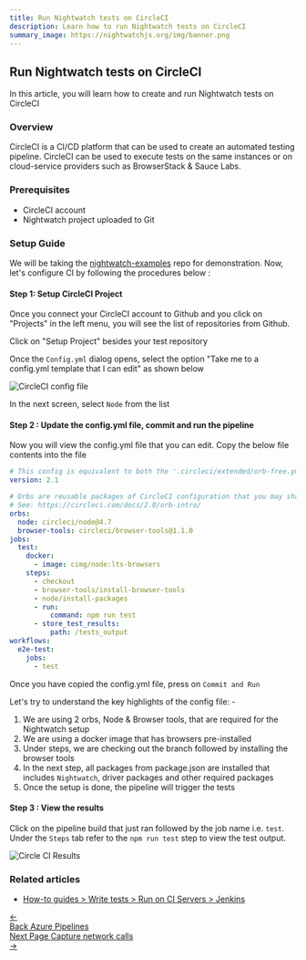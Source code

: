 ```yaml
---
title: Run Nightwatch tests on CircleCI
description: Learn how to run Nightwatch tests on CircleCI
summary_image: https://nightwatchjs.org/img/banner.png
---
```


## Run Nightwatch tests on CircleCI

In this article, you will learn how to create and run Nightwatch tests on CircleCI

### Overview

CircleCI is a CI/CD platform that can be used to create an automated testing pipeline. CircleCI can be used to execute tests on the same instances or on cloud-service providers such as BrowserStack & Sauce Labs.

### Prerequisites

- CircleCI account
- Nightwatch project uploaded to Git

### Setup Guide

We will be taking the [nightwatch-examples](https://github.com/nightwatchjs/nightwatch-examples) repo for demonstration. Now, let's configure CI by following the procedures below :

#### Step 1:  Setup CircleCI Project

Once you connect your CircleCI account to Github and you click on "Projects" in the left menu, you will see the list of repositories from Github.

Click on "Setup Project" besides your test repository

Once the `Config.yml` dialog opens, select the option "Take me to a config.yml template that I can edit" as shown below

![CircleCI config file](https://user-images.githubusercontent.com/1677755/189828701-e0aff507-c61f-4e58-ad28-efdc99dea61f.png)

In the next screen, select `Node` from the list

#### Step 2 : Update the config.yml file, commit and run the pipeline

Now you will view the config.yml file that you can edit. Copy the below file contents into the file

```yml
# This config is equivalent to both the '.circleci/extended/orb-free.yml' and the base '.circleci/config.yml'
version: 2.1

# Orbs are reusable packages of CircleCI configuration that you may share across projects, enabling you to create encapsulated, parameterized commands, jobs, and executors that can be used across multiple projects.
# See: https://circleci.com/docs/2.0/orb-intro/
orbs:
  node: circleci/node@4.7
  browser-tools: circleci/browser-tools@1.1.0
jobs:
  test:
    docker:
      - image: cimg/node:lts-browsers
    steps:
      - checkout
      - browser-tools/install-browser-tools
      - node/install-packages
      - run:
          command: npm run test
      - store_test_results:
          path: /tests_output
workflows:
  e2e-test:
    jobs:
      - test
```

Once you have copied the config.yml file, press on `Commit and Run`

Let's try to understand the key highlights of the config file: -

1. We are using 2 orbs, Node & Browser tools, that are required for the Nightwatch setup
2. We are using a docker image that has browsers pre-installed
3. Under steps, we are checking out the branch followed by installing the browser tools
4. In the next step, all packages from package.json are installed that includes `Nightwatch`, driver packages and other required packages
5. Once the setup is done, the pipeline will trigger the tests

#### Step 3 : View the results

Click on the pipeline build that just ran followed by the job name i.e. `test`. Under the `Steps` tab refer to the `npm run test` step to view the test output.

![Circle CI Results](https://user-images.githubusercontent.com/1677755/189831161-c08ee3e0-e1ce-4e92-90be-92c1ab61e02b.png)

### Related articles

- [How-to guides > Write tests > Run on CI Servers > Jenkins](/guide/ci-integrations/run-nightwatch-on-jenkins.html)

<div class="doc-pagination pt-40">
  <div class="previous">
    <a href="/guide/ci-integrations/run-nightwatch-on-azure-pipelines.html">
      <span>←</span>
        <div class="d-flex flex-column">
          <span class="smallT">Back</span>
          <span class="bigT">Azure Pipelines</span>
        </div>
    </a>
  </div>
  <div class="next">
    <a href="/guide/network-requests/capture-network-calls.html">
        <div class="d-flex flex-column">
          <span class="smallT">Next Page</span>
          <span class="bigT">Capture network calls</span>
        </div>
        <span>→</span>
    </a>
  </div>
</div>
